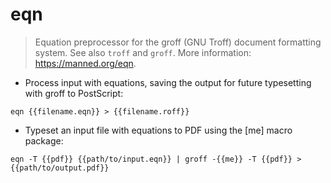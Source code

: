 # eqn

> Equation preprocessor for the groff (GNU Troff) document formatting system.
> See also `troff` and `groff`.
> More information: <https://manned.org/eqn>.

- Process input with equations, saving the output for future typesetting with groff to PostScript:

`eqn {{filename.eqn}} > {{filename.roff}}`

- Typeset an input file with equations to PDF using the [me] macro package:

`eqn -T {{pdf}} {{path/to/input.eqn}} | groff -{{me}} -T {{pdf}} > {{path/to/output.pdf}}`
